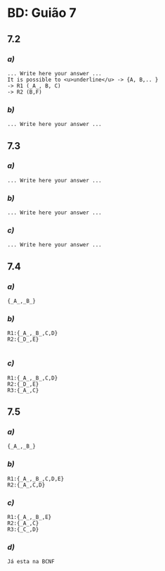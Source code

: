 # BD: Guião 7


## ​7.2 
 
### *a)*

```
... Write here your answer ...
It is possible to <u>underline</u> -> {A, B,.. }
-> R1 (_A_, B, C)
-> R2 (B,F)
```

### *b)* 

```
... Write here your answer ...
```




## ​7.3
 
### *a)*

```
... Write here your answer ...
```


### *b)* 

```
... Write here your answer ...
```


### *c)* 

```
... Write here your answer ...
```


## ​7.4
 
### *a)*

```
{_A_,_B_}
```


### *b)* 

```
R1:{_A_,_B_,C,D}
R2:{_D_,E}


```


### *c)* 

```
R1:{_A_,_B_,C,D}
R2:{_D_,E}
R3:{_A_,C}
```



## ​7.5
 
### *a)*

```
{_A_,_B_}
```

### *b)* 

```
R1:{_A_,_B_,C,D,E}
R2:{_A_,C,D}

```


### *c)* 

```
R1:{_A_,_B_,E}
R2:{_A_,C}
R3:{_C_,D}
```

### *d)* 

```
Já esta na BCNF

```
